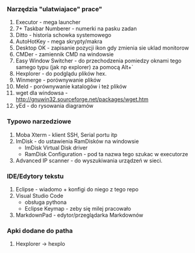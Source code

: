 ### Narzędzia "ulatwiajace" prace" ###
1. Executor - mega launcher
2. 7+ Taskbar Numberer - numerki na pasku zadan
3. Ditto - historia schowka systemowego
4. AutoHotKey - mega skrypty/makra
5. Desktop OK - zapisanie pozycji ikon gdy zmienia sie uklad monitorow
6. CMDer - zamiennik CMD na windowsie
7. Easy Window Switcher - do przechodzenia pomiedzy oknami tego samego typu (jak np explorer) za pomocą Alt+`
8. Hexplorer - do podglądu plików hex.
9. Winmerge - porównywanie plików <nazwa to winmergeU>
10. Meld - porównywanie katalogów i też plików
11. wget dla windowsa - http://gnuwin32.sourceforge.net/packages/wget.htm
12. yEd - do rysowania diagramów


### Typowo narzedziowe ###
1. Moba Xterm - klient SSH, Serial portu itp
2. ImDisk - do ustawienia RamDisków na windowsie
	- ImDisk Virtual Disk driver
	- RamDisk Configuration - pod ta nazwa tego szukac w executorze
3. Advanced IP scanner - do wyszukiwania urządzeń w sieci.

### IDE/Edytory tekstu ###

1. Eclipse - wiadomo + konfigi do niego z tego repo
2. Visual Studio Code
	- obsługa pythona
	- Eclipse Keymap - zeby się milej pracowało
3. MarkdownPad - edytor/przeglądarka Markdownów



### Apki dodane do patha ###

1. Hexplorer -> hexplo <nazwa pliku do uruchomienia>